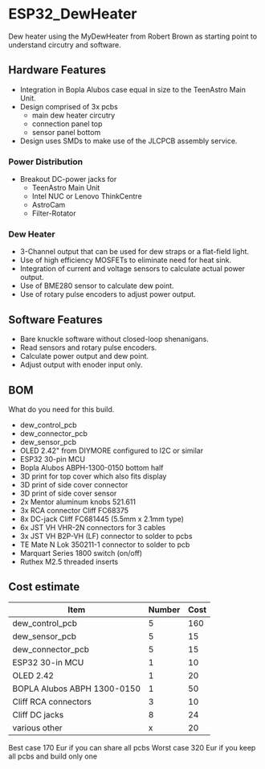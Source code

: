 # ESP32_DewHeater
Dew heater using the MyDewHeater from Robert Brown as starting point to understand circutry and software.

## Hardware Features
* Integration in Bopla Alubos case equal in size to the TeenAstro Main Unit.
* Design comprised of 3x pcbs
   * main dew heater circutry
   * connection panel top
   * sensor panel bottom
* Design uses SMDs to make use of the JLCPCB assembly service.

### Power Distribution
* Breakout DC-power jacks for
   * TeenAstro Main Unit
   * Intel NUC or Lenovo ThinkCentre
   * AstroCam
   * Filter-Rotator
### Dew Heater
* 3-Channel output that can be used for dew straps or a flat-field light.
* Use of high efficiency MOSFETs to eliminate need for heat sink.
* Integration of current and voltage sensors to calculate actual power output.
* Use of BME280 sensor to calculate dew point.
* Use of rotary pulse encoders to adjust power output.

## Software Features
* Bare knuckle software without closed-loop shenanigans.
* Read sensors and rotary pulse encoders.
* Calculate power output and dew point.
* Adjust output with enoder input only.

## BOM
What do you need for this build.
* dew_control_pcb
* dew_connector_pcb
* dew_sensor_pcb
* OLED 2.42" from DIYMORE configured to I2C or similar
* ESP32 30-pin MCU
* Bopla Alubos ABPH-1300-0150 bottom half
* 3D print for top cover which also fits display
* 3D print of side cover connector
* 3D print of side cover sensor
* 2x Mentor aluminum knobs 521.611
* 3x RCA connector Cliff FC68375
* 8x DC-jack Cliff FC681445 (5.5mm x 2.1mm type)
* 6x JST VH VHR-2N connectors for 3 cables
* 3x JST VH B2P-VH (LF) connector to solder to pcbs
* TE Mate N Lok 350211-1 connector to solder to pcb
* Marquart Series 1800 switch (on/off)
* Ruthex M2.5 threaded inserts

## Cost estimate
| Item | Number | Cost |
|-----|-----|-----|
| dew_control_pcb | 5 | 160|
| dew_sensor_pcb | 5 | 15|
| dew_connector_pcb | 5 | 15|
| ESP32 30-in MCU | 1 | 10|
| OLED 2.42 | 1 | 20|
| BOPLA Alubos ABPH 1300-0150 | 1 | 50|
| Cliff RCA connectors | 3 | 10 |
| Cliff DC jacks | 8 | 24 |
| various other | x | 20 |

Best case 170 Eur if you can share all pcbs
Worst case 320 Eur if you keep all pcbs and build only one




